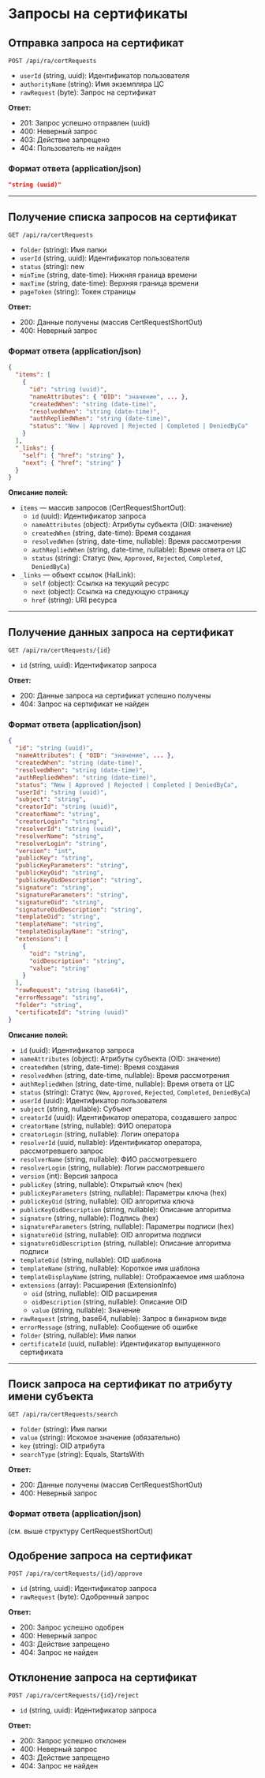 # Запросы на сертификаты

## Отправка запроса на сертификат

```
POST /api/ra/certRequests
```
- `userId` (string, uuid): Идентификатор пользователя
- `authorityName` (string): Имя экземпляра ЦС
- `rawRequest` (byte): Запрос на сертификат

**Ответ:**
- 201: Запрос успешно отправлен (uuid)
- 400: Неверный запрос
- 403: Действие запрещено
- 404: Пользователь не найден

### Формат ответа (application/json)
```json
"string (uuid)"
```

---

## Получение списка запросов на сертификат

```
GET /api/ra/certRequests
```
- `folder` (string): Имя папки
- `userId` (string, uuid): Идентификатор пользователя
- `status` (string): new
- `minTime` (string, date-time): Нижняя граница времени
- `maxTime` (string, date-time): Верхняя граница времени
- `pageToken` (string): Токен страницы

**Ответ:**
- 200: Данные получены (массив CertRequestShortOut)
- 400: Неверный запрос

### Формат ответа (application/json)
```json
{
  "items": [
    {
      "id": "string (uuid)",
      "nameAttributes": { "OID": "значение", ... },
      "createdWhen": "string (date-time)",
      "resolvedWhen": "string (date-time)",
      "authRepliedWhen": "string (date-time)",
      "status": "New | Approved | Rejected | Completed | DeniedByCa"
    }
  ],
  "_links": {
    "self": { "href": "string" },
    "next": { "href": "string" }
  }
}
```

**Описание полей:**
- `items` — массив запросов (CertRequestShortOut):
    - `id` (uuid): Идентификатор запроса
    - `nameAttributes` (object): Атрибуты субъекта (OID: значение)
    - `createdWhen` (string, date-time): Время создания
    - `resolvedWhen` (string, date-time, nullable): Время рассмотрения
    - `authRepliedWhen` (string, date-time, nullable): Время ответа от ЦС
    - `status` (string): Статус (`New`, `Approved`, `Rejected`, `Completed`, `DeniedByCa`)
- `_links` — объект ссылок (HalLink):
    - `self` (object): Ссылка на текущий ресурс
    - `next` (object): Ссылка на следующую страницу
    - `href` (string): URI ресурса

---

## Получение данных запроса на сертификат

```
GET /api/ra/certRequests/{id}
```
- `id` (string, uuid): Идентификатор запроса

**Ответ:**
- 200: Данные запроса на сертификат успешно получены
- 404: Запрос на сертификат не найден

### Формат ответа (application/json)
```json
{
  "id": "string (uuid)",
  "nameAttributes": { "OID": "значение", ... },
  "createdWhen": "string (date-time)",
  "resolvedWhen": "string (date-time)",
  "authRepliedWhen": "string (date-time)",
  "status": "New | Approved | Rejected | Completed | DeniedByCa",
  "userId": "string (uuid)",
  "subject": "string",
  "creatorId": "string (uuid)",
  "creatorName": "string",
  "creatorLogin": "string",
  "resolverId": "string (uuid)",
  "resolverName": "string",
  "resolverLogin": "string",
  "version": "int",
  "publicKey": "string",
  "publicKeyParameters": "string",
  "publicKeyOid": "string",
  "publicKeyOidDescription": "string",
  "signature": "string",
  "signatureParameters": "string",
  "signatureOid": "string",
  "signatureOidDescription": "string",
  "templateOid": "string",
  "templateName": "string",
  "templateDisplayName": "string",
  "extensions": [
    {
      "oid": "string",
      "oidDescription": "string",
      "value": "string"
    }
  ],
  "rawRequest": "string (base64)",
  "errorMessage": "string",
  "folder": "string",
  "certificateId": "string (uuid)"
}
```

**Описание полей:**
- `id` (uuid): Идентификатор запроса
- `nameAttributes` (object): Атрибуты субъекта (OID: значение)
- `createdWhen` (string, date-time): Время создания
- `resolvedWhen` (string, date-time, nullable): Время рассмотрения
- `authRepliedWhen` (string, date-time, nullable): Время ответа от ЦС
- `status` (string): Статус (`New`, `Approved`, `Rejected`, `Completed`, `DeniedByCa`)
- `userId` (uuid): Идентификатор пользователя
- `subject` (string, nullable): Субъект
- `creatorId` (uuid): Идентификатор оператора, создавшего запрос
- `creatorName` (string, nullable): ФИО оператора
- `creatorLogin` (string, nullable): Логин оператора
- `resolverId` (uuid, nullable): Идентификатор оператора, рассмотревшего запрос
- `resolverName` (string, nullable): ФИО рассмотревшего
- `resolverLogin` (string, nullable): Логин рассмотревшего
- `version` (int): Версия запроса
- `publicKey` (string, nullable): Открытый ключ (hex)
- `publicKeyParameters` (string, nullable): Параметры ключа (hex)
- `publicKeyOid` (string, nullable): OID алгоритма ключа
- `publicKeyOidDescription` (string, nullable): Описание алгоритма
- `signature` (string, nullable): Подпись (hex)
- `signatureParameters` (string, nullable): Параметры подписи (hex)
- `signatureOid` (string, nullable): OID алгоритма подписи
- `signatureOidDescription` (string, nullable): Описание алгоритма подписи
- `templateOid` (string, nullable): OID шаблона
- `templateName` (string, nullable): Короткое имя шаблона
- `templateDisplayName` (string, nullable): Отображаемое имя шаблона
- `extensions` (array): Расширения (ExtensionInfo)
    - `oid` (string, nullable): OID расширения
    - `oidDescription` (string, nullable): Описание OID
    - `value` (string, nullable): Значение
- `rawRequest` (string, base64, nullable): Запрос в бинарном виде
- `errorMessage` (string, nullable): Сообщение об ошибке
- `folder` (string, nullable): Имя папки
- `certificateId` (uuid, nullable): Идентификатор выпущенного сертификата

---

## Поиск запроса на сертификат по атрибуту имени субъекта

```
GET /api/ra/certRequests/search
```
- `folder` (string): Имя папки
- `value` (string): Искомое значение (обязательно)
- `key` (string): OID атрибута
- `searchType` (string): Equals, StartsWith

**Ответ:**
- 200: Данные получены (массив CertRequestShortOut)
- 400: Неверный запрос

### Формат ответа (application/json)
(см. выше структуру CertRequestShortOut)

## Одобрение запроса на сертификат

```
POST /api/ra/certRequests/{id}/approve
```
- `id` (string, uuid): Идентификатор запроса
- `rawRequest` (byte): Одобренный запрос

**Ответ:**
- 200: Запрос успешно одобрен
- 400: Неверный запрос
- 403: Действие запрещено
- 404: Запрос не найден

## Отклонение запроса на сертификат

```
POST /api/ra/certRequests/{id}/reject
```
- `id` (string, uuid): Идентификатор запроса

**Ответ:**
- 200: Запрос успешно отклонен
- 400: Неверный запрос
- 403: Действие запрещено
- 404: Запрос не найден 